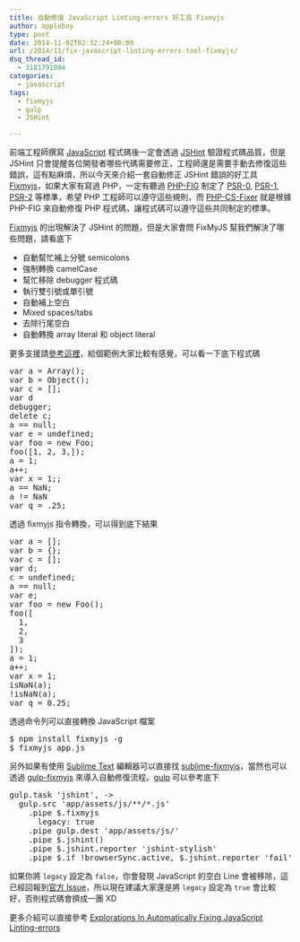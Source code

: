 ```yaml
---
title: 自動修復 JavaScript Linting-errors 好工具 Fixmyjs
author: appleboy
type: post
date: 2014-11-02T02:32:24+00:00
url: /2014/11/fix-javascript-linting-errors-tool-fixmyjs/
dsq_thread_id:
  - 3181791094
categories:
  - javascript
tags:
  - fixmyjs
  - gulp
  - JSHint

---
```

前端工程師撰寫 [JavaScript][1] 程式碼後一定會透過 [JSHint][2] 驗證程式碼品質，但是 JSHint 只會提醒各位開發者哪些代碼需要修正，工程師還是需要手動去修復這些錯誤，這有點麻煩，所以今天來介紹一套自動修正 JSHint 錯誤的好工具 [Fixmyjs][3]，如果大家有寫過 PHP，一定有聽過 [PHP-FIG][4] 制定了 [PSR-0][5], [PSR-1][6], [PSR-2][7] 等標準，希望 PHP 工程師可以遵守這些規則，而 [PHP-CS-Fixer][8] 就是根據 PHP-FIG 來自動修復 PHP 程式碼，讓程式碼可以遵守這些共同制定的標準。

<!--more-->

[Fixmyjs][3] 的出現解決了 JSHint 的問題，但是大家會問 FixMyJS 幫我們解決了哪些問題，請看底下

  * 自動幫忙補上分號 semicolons
  * 強制轉換 camelCase
  * 幫忙移除 debugger 程式碼
  * 執行雙引號或單引號
  * 自動補上空白
  * Mixed spaces/tabs
  * 去除行尾空白
  * 自動轉換 array literal 和 object literal

更多支援請[參考這裡][9]，給個範例大家比較有感覺，可以看一下底下程式碼

<div>
  <pre class="brush: jscript; title: ; notranslate" title="">var a = Array();
var b = Object();
var c = [];
var d
debugger;
delete c;
a == null;
var e = undefined;
var foo = new Foo;
foo([1, 2, 3,]);
a = 1;
a++;
var x = 1;;
a == NaN;
a != NaN
var q = .25;</pre>
</div>

透過 fixmyjs 指令轉換，可以得到底下結果

<div>
  <pre class="brush: jscript; title: ; notranslate" title="">var a = [];
var b = {};
var c = [];
var d;
c = undefined;
a == null;
var e;
var foo = new Foo();
foo([
  1,
  2,
  3
]);
a = 1;
a++;
var x = 1;
isNaN(a);
!isNaN(a);
var q = 0.25;</pre>
</div>

透過命令列可以直接轉換 JavaScript 檔案

<div>
  <pre class="brush: bash; title: ; notranslate" title="">$ npm install fixmyjs -g
$ fixmyjs app.js</pre>
</div>

另外如果有使用 [Sublime Text][10] 編輯器可以直接找 [sublime-fixmyjs][11]，當然也可以透過 [gulp-fixmyjs][12] 來導入自動修復流程。[gulp][13] 可以參考底下

<div>
  <pre class="brush: jscript; title: ; notranslate" title="">gulp.task 'jshint', ->
  gulp.src 'app/assets/js/**/*.js'
    .pipe $.fixmyjs
      legacy: true
    .pipe gulp.dest 'app/assets/js/'
    .pipe $.jshint()
    .pipe $.jshint.reporter 'jshint-stylish'
    .pipe $.if !browserSync.active, $.jshint.reporter 'fail'</pre>
</div>

如果你將 `legacy` 設定為 `false`，你會發現 JavaScript 的空白 Line 會被移除，這已經回報到[官方 Issue][14]，所以現在建議大家還是將 `legacy` 設定為 `true` 會比較好，否則程式碼會擠成一團 XD

更多介紹可以直接參考 [Explorations In Automatically Fixing JavaScript Linting-errors][15]

 [1]: http://en.wikipedia.org/wiki/JavaScript
 [2]: http://www.jshint.com/
 [3]: https://github.com/jshint/fixmyjs/
 [4]: http://www.php-fig.org/
 [5]: http://www.php-fig.org/psr/psr-0/
 [6]: http://www.php-fig.org/psr/psr-1/
 [7]: http://www.php-fig.org/psr/psr-2/
 [8]: https://github.com/fabpot/PHP-CS-Fixer
 [9]: https://github.com/jshint/fixmyjs/#currently-supports
 [10]: http://www.sublimetext.com/
 [11]: https://sublime.wbond.net/packages/FixMyJS
 [12]: https://github.com/kirjs/gulp-fixmyjs
 [13]: http://gulpjs.com/
 [14]: https://github.com/jshint/fixmyjs/issues/105
 [15]: http://addyosmani.com/blog/fixmyjs/